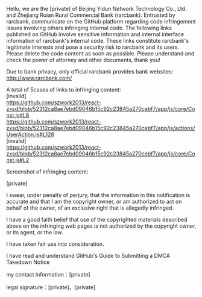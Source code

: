 Hello, we are the [private] of Beijing Yidun Network Technology Co., Ltd. and Zhejiang Ruian Rural Commercial Bank (rarcbank). Entrusted by rarcbank, communicate on the GitHub platform regarding code infringement issues involving others infringing internal code. The following links published on GitHub involve sensitive information and internal interface information of rarcbank's internal code. These links constitute rarcbank's legitimate interests and pose a security risk to rarcbank and its users. Please delete the code content as soon as possible. Please understand and check the power of attorney and other documents, thank you!

Due to bank privacy, only official rarcbank provides bank websites:  
http://www.rarcbank.com/

A total of 5cases of links to infringing content:   
[invalid]  
https://github.com/szwork2013/react-zxsd/blob/52312ca8ae7ebd09046b15c92c23845a270cebf7/app/js/core/Const.js#L8  
https://github.com/szwork2013/react-zxsd/blob/52312ca8ae7ebd09046b15c92c23845a270cebf7/app/js/actions/UserAction.js#L128  
[invalid]  
https://github.com/szwork2013/react-zxsd/blob/52312ca8ae7ebd09046b15c92c23845a270cebf7/app/js/core/Const.js#L2


Screenshot of infringing content:

[private]

I swear, under penalty of perjury, that the information in this notification is accurate and that I am the copyright owner, or am authorized to act on behalf of the owner, of an exclusive right that is allegedly infringed.

I have a good faith belief that use of the copyrighted materials described above on the infringing web pages is not authorized by the copyright owner, or its agent, or the law.

I have taken fair use into consideration.

I have read and understand GitHub's Guide to Submitting a DMCA Takedown Notice

my contact information：[private]

legal signature：[private]、[private]
